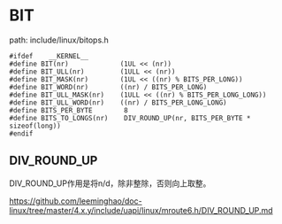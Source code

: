 BIT
========================================

path: include/linux/bitops.h
```
#ifdef    __KERNEL__
#define BIT(nr)             (1UL << (nr))
#define BIT_ULL(nr)         (1ULL << (nr))
#define BIT_MASK(nr)        (1UL << ((nr) % BITS_PER_LONG))
#define BIT_WORD(nr)        ((nr) / BITS_PER_LONG)
#define BIT_ULL_MASK(nr)    (1ULL << ((nr) % BITS_PER_LONG_LONG))
#define BIT_ULL_WORD(nr)    ((nr) / BITS_PER_LONG_LONG)
#define BITS_PER_BYTE        8
#define BITS_TO_LONGS(nr)    DIV_ROUND_UP(nr, BITS_PER_BYTE * sizeof(long))
#endif
```

DIV_ROUND_UP
----------------------------------------

DIV_ROUND_UP作用是将n/d，除非整除，否则向上取整。

https://github.com/leeminghao/doc-linux/tree/master/4.x.y/include/uapi/linux/mroute6.h/DIV_ROUND_UP.md